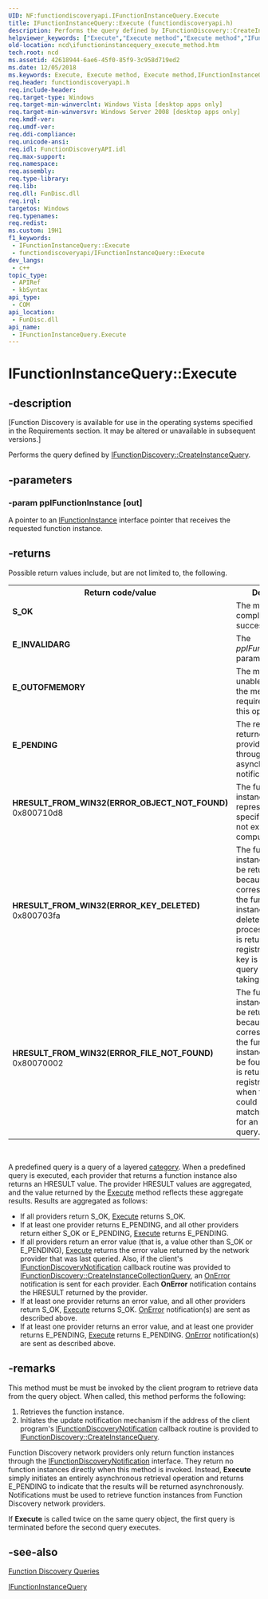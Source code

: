 ```yaml
---
UID: NF:functiondiscoveryapi.IFunctionInstanceQuery.Execute
title: IFunctionInstanceQuery::Execute (functiondiscoveryapi.h)
description: Performs the query defined by IFunctionDiscovery::CreateInstanceQuery.
helpviewer_keywords: ["Execute","Execute method","Execute method","IFunctionInstanceQuery interface","IFunctionInstanceQuery interface","Execute method","IFunctionInstanceQuery.Execute","IFunctionInstanceQuery::Execute","functiondiscoveryapi/IFunctionInstanceQuery::Execute","ncd.ifunctioninstancequery_execute_method"]
old-location: ncd\ifunctioninstancequery_execute_method.htm
tech.root: ncd
ms.assetid: 42618944-6ae6-45f0-85f9-3c958d719ed2
ms.date: 12/05/2018
ms.keywords: Execute, Execute method, Execute method,IFunctionInstanceQuery interface, IFunctionInstanceQuery interface,Execute method, IFunctionInstanceQuery.Execute, IFunctionInstanceQuery::Execute, functiondiscoveryapi/IFunctionInstanceQuery::Execute, ncd.ifunctioninstancequery_execute_method
req.header: functiondiscoveryapi.h
req.include-header: 
req.target-type: Windows
req.target-min-winverclnt: Windows Vista [desktop apps only]
req.target-min-winversvr: Windows Server 2008 [desktop apps only]
req.kmdf-ver: 
req.umdf-ver: 
req.ddi-compliance: 
req.unicode-ansi: 
req.idl: FunctionDiscoveryAPI.idl
req.max-support: 
req.namespace: 
req.assembly: 
req.type-library: 
req.lib: 
req.dll: FunDisc.dll
req.irql: 
targetos: Windows
req.typenames: 
req.redist: 
ms.custom: 19H1
f1_keywords:
 - IFunctionInstanceQuery::Execute
 - functiondiscoveryapi/IFunctionInstanceQuery::Execute
dev_langs:
 - c++
topic_type:
 - APIRef
 - kbSyntax
api_type:
 - COM
api_location:
 - FunDisc.dll
api_name:
 - IFunctionInstanceQuery.Execute
---
```


# IFunctionInstanceQuery::Execute


## -description

<p class="CCE_Message">[Function Discovery is available for use in the operating systems specified in the Requirements section. It may be altered or unavailable in subsequent versions.]

Performs the query defined by <a href="https://docs.microsoft.com/windows/desktop/api/functiondiscoveryapi/nf-functiondiscoveryapi-ifunctiondiscovery-createinstancequery">IFunctionDiscovery::CreateInstanceQuery</a>.

## -parameters

### -param ppIFunctionInstance [out]

A pointer to an <a href="https://docs.microsoft.com/windows/desktop/api/functiondiscoveryapi/nn-functiondiscoveryapi-ifunctioninstance">IFunctionInstance</a> interface pointer that receives the requested function instance.

## -returns

Possible return values include, but are not limited to, the following.

<table>
<tr>
<th>Return code/value</th>
<th>Description</th>
</tr>
<tr>
<td width="40%">
<dl>
<dt><b>S_OK</b></dt>
</dl>
</td>
<td width="60%">
The method completed successfully.

</td>
</tr>
<tr>
<td width="40%">
<dl>
<dt><b>E_INVALIDARG</b></dt>
</dl>
</td>
<td width="60%">
The <i>ppIFunctionInstance</i> parameter is <b>NULL</b>.

</td>
</tr>
<tr>
<td width="40%">
<dl>
<dt><b>E_OUTOFMEMORY</b></dt>
</dl>
</td>
<td width="60%">
The method is unable to allocate the memory required to perform this operation.

</td>
</tr>
<tr>
<td width="40%">
<dl>
<dt><b>E_PENDING</b></dt>
</dl>
</td>
<td width="60%">
The results to be returned by a provider will come through asynchronous notification.

</td>
</tr>
<tr>
<td width="40%">
<dl>
<dt><b>HRESULT_FROM_WIN32(ERROR_OBJECT_NOT_FOUND)</b></dt>
<dt>0x800710d8</dt>
</dl>
</td>
<td width="60%">
The function instance represented by the specified ID does not exist on this computer.

</td>
</tr>
<tr>
<td width="40%">
<dl>
<dt><b>HRESULT_FROM_WIN32(ERROR_KEY_DELETED)</b></dt>
<dt>0x800703fa</dt>
</dl>
</td>
<td width="60%">
The function instance could not be returned because the key corresponding to the function instance was deleted by another process. This error is returned by the registry provider if a key is deleted while query processing is taking place.

</td>
</tr>
<tr>
<td width="40%">
<dl>
<dt><b>HRESULT_FROM_WIN32(ERROR_FILE_NOT_FOUND)</b></dt>
<dt>0x80070002</dt>
</dl>
</td>
<td width="60%">
The function instance could not be returned because the key corresponding to the function instance could not be found. This error is returned by the registry provider when the provider could not find matching instances for an instance query.

</td>
</tr>
</table>
 

A predefined query is a query of a layered <a href="https://docs.microsoft.com/previous-versions/windows/desktop/fundisc/function-discovery-categories">category</a>. When a predefined query is executed, each provider that returns a function instance also returns an HRESULT value. The provider HRESULT values  are aggregated, and the value returned by the <a href="https://docs.microsoft.com/windows/desktop/api/functiondiscoveryapi/nf-functiondiscoveryapi-ifunctioninstancecollectionquery-execute">Execute</a>  method reflects these aggregate results. Results are aggregated as follows:

<ul>
<li>If all providers return S_OK, <a href="https://docs.microsoft.com/windows/desktop/api/functiondiscoveryapi/nf-functiondiscoveryapi-ifunctioninstancecollectionquery-execute">Execute</a>   returns S_OK.</li>
<li>If at least one provider returns E_PENDING, and all other providers return either S_OK or E_PENDING, <a href="https://docs.microsoft.com/windows/desktop/api/functiondiscoveryapi/nf-functiondiscoveryapi-ifunctioninstancecollectionquery-execute">Execute</a>   returns E_PENDING.</li>
<li>If all providers return an error value (that is, a value other than S_OK or E_PENDING), <a href="https://docs.microsoft.com/windows/desktop/api/functiondiscoveryapi/nf-functiondiscoveryapi-ifunctioninstancecollectionquery-execute">Execute</a> returns the error value returned by the network provider that was last queried. Also, if the client's  <a href="https://docs.microsoft.com/windows/desktop/api/functiondiscoveryapi/nn-functiondiscoveryapi-ifunctiondiscoverynotification">IFunctionDiscoveryNotification</a> callback routine was provided to <a href="https://docs.microsoft.com/windows/desktop/api/functiondiscoveryapi/nf-functiondiscoveryapi-ifunctiondiscovery-createinstancecollectionquery">IFunctionDiscovery::CreateInstanceCollectionQuery</a>, an <a href="https://docs.microsoft.com/windows/desktop/api/functiondiscoveryapi/nf-functiondiscoveryapi-ifunctiondiscoverynotification-onerror">OnError</a>  notification is sent for each provider. Each   <b>OnError</b> notification contains the HRESULT returned by the provider.</li>
<li>If at least one provider returns an error value, and all other providers return S_OK, <a href="https://docs.microsoft.com/windows/desktop/api/functiondiscoveryapi/nf-functiondiscoveryapi-ifunctioninstancecollectionquery-execute">Execute</a>   returns S_OK. <a href="https://docs.microsoft.com/windows/desktop/api/functiondiscoveryapi/nf-functiondiscoveryapi-ifunctiondiscoverynotification-onerror">OnError</a>  notification(s) are sent as described above.</li>
<li>If at least one provider returns an error value, and at least one provider returns E_PENDING, <a href="https://docs.microsoft.com/windows/desktop/api/functiondiscoveryapi/nf-functiondiscoveryapi-ifunctioninstancecollectionquery-execute">Execute</a> returns E_PENDING.  <a href="https://docs.microsoft.com/windows/desktop/api/functiondiscoveryapi/nf-functiondiscoveryapi-ifunctiondiscoverynotification-onerror">OnError</a> notification(s) are sent as described above.</li>
</ul>

## -remarks

This method must be must be invoked by the client program to retrieve data from the query object. When called, this method performs the following: 

<ol>
<li>Retrieves the function instance.</li>
<li>Initiates the update notification mechanism if the address of the client program's <a href="https://docs.microsoft.com/windows/desktop/api/functiondiscoveryapi/nn-functiondiscoveryapi-ifunctiondiscoverynotification">IFunctionDiscoveryNotification</a> callback routine is provided to <a href="https://docs.microsoft.com/windows/desktop/api/functiondiscoveryapi/nf-functiondiscoveryapi-ifunctiondiscovery-createinstancequery">IFunctionDiscovery::CreateInstanceQuery</a>.</li>
</ol>
Function Discovery network providers only return function instances through the <a href="https://docs.microsoft.com/windows/desktop/api/functiondiscoveryapi/nn-functiondiscoveryapi-ifunctiondiscoverynotification">IFunctionDiscoveryNotification</a> interface.  They return no function instances directly when this method is invoked. Instead, <b>Execute</b> simply initiates an entirely asynchronous retrieval operation and returns E_PENDING to indicate that the results will be returned asynchronously.   Notifications must be used to retrieve function instances from Function Discovery network providers.

If <b>Execute</b> is called twice on the same query object, the first query is terminated before the second query executes.

## -see-also

<a href="https://docs.microsoft.com/previous-versions/windows/desktop/fundisc/function-discovery-queries">Function Discovery Queries</a>



<a href="https://docs.microsoft.com/windows/desktop/api/functiondiscoveryapi/nn-functiondiscoveryapi-ifunctioninstancequery">IFunctionInstanceQuery</a>

